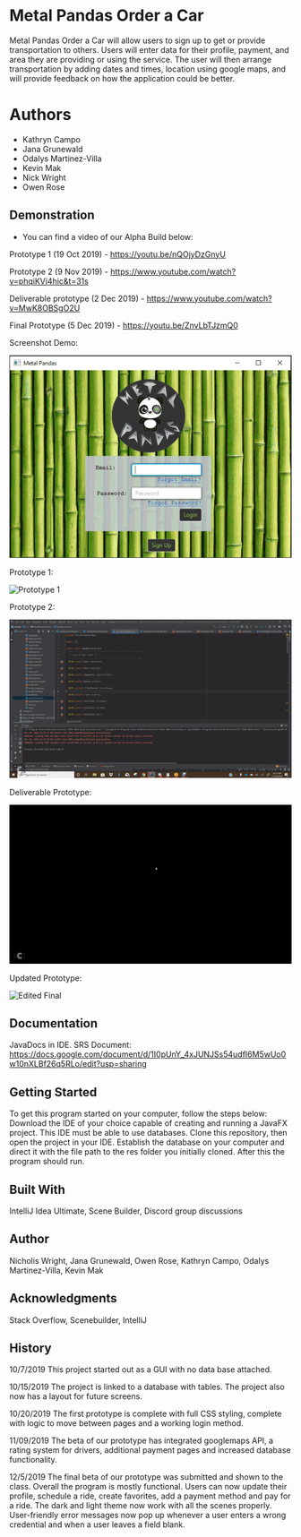 # Metal Pandas Order a Car

Metal Pandas Order a Car will allow users to sign up to get or provide transportation to others. Users will enter data for their 
profile, payment, and area they are providing or using the service. The user will then arrange transportation by adding dates and times, location using google maps, and will provide feedback on how the application could be better.

# Authors
- Kathryn Campo
- Jana Grunewald
- Odalys Martinez-Villa
- Kevin Mak
- Nick Wright
- Owen Rose

## Demonstration
- You can find a video of our Alpha Build below:

Prototype 1 (19 Oct 2019) - https://youtu.be/nQOjyDzGnyU

Prototype 2 (9 Nov 2019) - https://www.youtube.com/watch?v=phqiKVj4hic&t=31s

Deliverable prototype (2 Dec 2019) - https://www.youtube.com/watch?v=MwK8OBSgO2U

Final Prototype (5 Dec 2019) - https://youtu.be/ZnvLbTJzmQ0

Screenshot Demo:

![Picture Demo](demo.gif)

Prototype 1:

![Prototype 1](prototype1.gif)

Prototype 2:

![Prototype 2](prototype2.gif)

Deliverable Prototype:

![Final Prototype](finalprototype.gif)


Updated Prototype:

![Edited Final](editedfinal.gif)


## Documentation
JavaDocs in IDE.
SRS Document: https://docs.google.com/document/d/1I0pUnY_4xJUNJSs54udfI6M5wUo0w10nXLBf26q5RLo/edit?usp=sharing


## Getting Started
To get this program started on your computer, follow the steps below:
Download the IDE of your choice capable of creating and running a JavaFX project. This IDE must be able to use databases. Clone this repository, then open the project in your IDE. Establish the database on your computer and direct it with the file path to the res folder you initially cloned. After this the program should run.

## Built With
IntelliJ Idea Ultimate, 
Scene Builder, 
Discord group discussions

## Author
Nicholis Wright, Jana Grunewald, Owen Rose, Kathryn Campo, Odalys Martinez-Villa, Kevin Mak


## Acknowledgments
Stack Overflow, Scenebuilder, IntelliJ


## History
10/7/2019 This project started out as a GUI with no data base attached. 

10/15/2019 The project is linked to a database with tables. The project also now has a layout for future screens.

10/20/2019 The first prototype is complete with full CSS styling, complete with logic to move between pages and a working login method.

11/09/2019 The beta of our prototype has integrated googlemaps API, a rating system for drivers, additional payment pages and increased 
          database functionality.

12/5/2019 The final beta of our prototype was submitted and shown to the class. Overall the program is mostly functional. Users can now update their profile, schedule a ride, create favorites, add a payment method and pay for a ride. The dark and light theme now work with all the scenes properly. User-friendly error messages now pop up whenever a user enters a wrong credential and when a user leaves a field blank.



